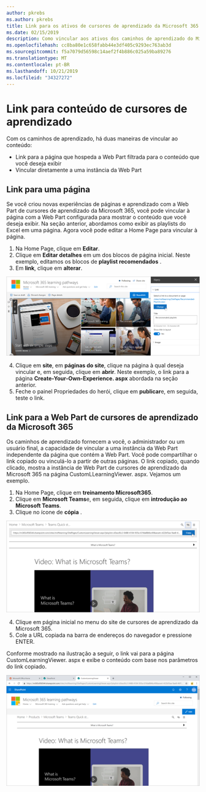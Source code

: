 ```yaml
---
author: pkrebs
ms.author: pkrebs
title: Link para os ativos de cursores de aprendizado da Microsoft 365
ms.date: 02/15/2019
description: Como vincular aos ativos dos caminhos de aprendizado do Microsoft 365
ms.openlocfilehash: cc8ba80e1c658fabb44e3df405c9293ec763ab3d
ms.sourcegitcommit: f5a7079d56598c14aef2f4b886c025a59ba89276
ms.translationtype: MT
ms.contentlocale: pt-BR
ms.lasthandoff: 10/21/2019
ms.locfileid: "34327272"
---
```

# <a name="link-to-learning-pathways-content"></a>Link para conteúdo de cursores de aprendizado

Com os caminhos de aprendizado, há duas maneiras de vincular ao conteúdo:

- Link para a página que hospeda a Web Part filtrada para o conteúdo que você deseja exibir 
- Vincular diretamente a uma instância da Web Part

## <a name="link-to-a-page"></a>Link para uma página

Se você criou novas experiências de páginas e aprendizado com a Web Part de cursores de aprendizado da Microsoft 365, você pode vincular à página com a Web Part configurada para mostrar o conteúdo que você deseja exibir. Na seção anterior, abordamos como exibir as playlists do Excel em uma página. Agora você pode editar a Home Page para vincular à página. 

1. Na Home Page, clique em **Editar**.
2. Clique em **Editar detalhes** em um dos blocos de página inicial. Neste exemplo, editamos os blocos de **playlist recomendados** .
3. Em **link**, clique em **alterar**.

![CG-linktopage. png](media/cg-linktopage.png)

4. Clique em **site**, em **páginas do site**, clique na página à qual deseja vincular e, em seguida, clique em **abrir**. Neste exemplo, o link para a página **Create-Your-Own-Experience. aspx** abordada na seção anterior.
5. Feche o painel Propriedades do herói, clique em **publicar**e, em seguida, teste o link. 

## <a name="link-to-the-microsoft-365-learning-pathways-web-part"></a>Link para a Web Part de cursores de aprendizado da Microsoft 365
Os caminhos de aprendizado fornecem a você, o administrador ou um usuário final, a capacidade de vincular a uma instância da Web Part independente da página que contém a Web Part. Você pode compartilhar o link copiado ou vinculá-lo a partir de outras páginas. O link copiado, quando clicado, mostra a instância de Web Part de cursores de aprendizado da Microsoft 365 na página CustomLLearningViewer. aspx. Vejamos um exemplo. 

1. Na Home Page, clique em **treinamento Microsoft365**.
2. Clique em **Microsoft Teams**e, em seguida, clique em **introdução ao Microsoft Teams**.
3. Clique no ícone de **cópia** .

![CG-linktowebpart. png](media/cg-linktowebpart.png)

4. Clique em página inicial no menu do site de cursores de aprendizado da Microsoft 365.
5. Cole a URL copiada na barra de endereços do navegador e pressione ENTER. 

Conforme mostrado na ilustração a seguir, o link vai para a página CustomLearningViewer. aspx e exibe o conteúdo com base nos parâmetros do link copiado. 

![CG-linktowebpartviewer. png](media/cg-linktowebpartviewer.png)


